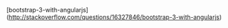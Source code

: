 [bootstrap-3-with-angularjs] (http://stackoverflow.com/questions/16327846/bootstrap-3-with-angularjs)


